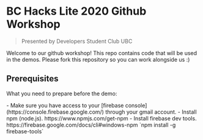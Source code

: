 # BC Hacks Lite 2020 Github Workshop
> Presented by Developers Student Club UBC

<p>Welcome to our github workshop!
This repo contains code that will be used in the demos.
Please fork this repository so you can work alongside us :)</p>

## Prerequisites

<p>What you need to prepare before the demo:</p>
- Make sure you have access to your [firebase console](https://console.firebase.google.com/) through your gmail account.
- Install npm (node.js). https://www.npmjs.com/get-npm
- Install firebase dev tools. https://firebase.google.com/docs/cli#windows-npm `npm install -g firebase-tools`
